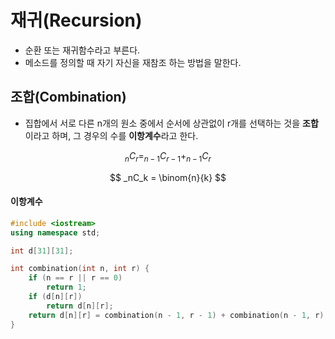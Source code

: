 # 재귀(Recursion)

* 순환 또는 재귀함수라고 부른다.
* 메소드를 정의할 때 자기 자신을 재참조 하는 방법을 말한다.



## 조합(Combination)

* 집합에서 서로 다른 n개의 원소 중에서 순서에 상관없이 r개를 선택하는 것을 **조합**이라고 하며, 그 경우의 수를 **이항계수**라고 한다.

$$
{_nC_r = _{n-1}C_{r-1} + _{n-1}C_r}
$$

$$
_nC_k = \binom{n}{k}
$$

#### 이항계수

```c++
#include <iostream>
using namespace std;

int d[31][31];

int combination(int n, int r) {
	if (n == r || r == 0)
		return 1;
	if (d[n][r])
		return d[n][r];
	return d[n][r] = combination(n - 1, r - 1) + combination(n - 1, r);
}
```

